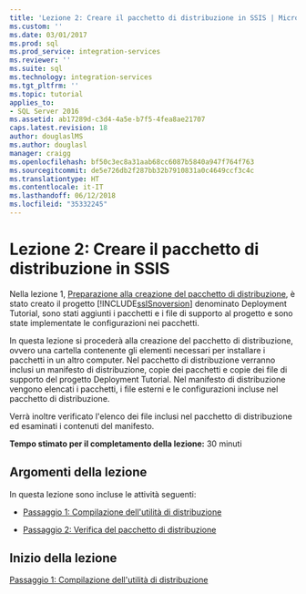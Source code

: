 ```yaml
---
title: 'Lezione 2: Creare il pacchetto di distribuzione in SSIS | Microsoft Docs'
ms.custom: ''
ms.date: 03/01/2017
ms.prod: sql
ms.prod_service: integration-services
ms.reviewer: ''
ms.suite: sql
ms.technology: integration-services
ms.tgt_pltfrm: ''
ms.topic: tutorial
applies_to:
- SQL Server 2016
ms.assetid: ab17289d-c3d4-4a5e-b7f5-4fea8ae21707
caps.latest.revision: 18
author: douglaslMS
ms.author: douglasl
manager: craigg
ms.openlocfilehash: bf50c3ec8a31aab68cc6087b5840a947f764f763
ms.sourcegitcommit: de5e726db2f287bb32b7910831a0c4649ccf3c4c
ms.translationtype: HT
ms.contentlocale: it-IT
ms.lasthandoff: 06/12/2018
ms.locfileid: "35332245"
---
```

# <a name="lesson-2-create-the-deployment-bundle-in-ssis"></a>Lezione 2: Creare il pacchetto di distribuzione in SSIS
Nella lezione 1, [Preparazione alla creazione del pacchetto di distribuzione](../integration-services/lesson-1-preparing-to-create-the-deployment-bundle.md), è stato creato il progetto [!INCLUDE[ssISnoversion](../includes/ssisnoversion-md.md)] denominato Deployment Tutorial, sono stati aggiunti i pacchetti e i file di supporto al progetto e sono state implementate le configurazioni nei pacchetti.  
  
In questa lezione si procederà alla creazione del pacchetto di distribuzione, ovvero una cartella contenente gli elementi necessari per installare i pacchetti in un altro computer. Nel pacchetto di distribuzione verranno inclusi un manifesto di distribuzione, copie dei pacchetti e copie dei file di supporto del progetto Deployment Tutorial. Nel manifesto di distribuzione vengono elencati i pacchetti, i file esterni e le configurazioni incluse nel pacchetto di distribuzione.  
  
Verrà inoltre verificato l'elenco dei file inclusi nel pacchetto di distribuzione ed esaminati i contenuti del manifesto.  
  
**Tempo stimato per il completamento della lezione:** 30 minuti  
  
## <a name="lesson-tasks"></a>Argomenti della lezione  
In questa lezione sono incluse le attività seguenti:  
  
-   [Passaggio 1: Compilazione dell'utilità di distribuzione](../integration-services/lesson-2-1-building-the-deployment-utility.md)  
  
-   [Passaggio 2: Verifica del pacchetto di distribuzione](../integration-services/lesson-2-2-verifying-the-deployment-bundle.md)  
  
## <a name="start-the-lesson"></a>Inizio della lezione  
[Passaggio 1: Compilazione dell'utilità di distribuzione](../integration-services/lesson-2-1-building-the-deployment-utility.md)  
  
  
  
